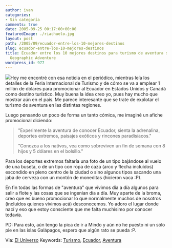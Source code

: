 ```yaml
---
author: ivan
categories:
- Sin categoría
comments: true
date: 2005-09-25 00:17:00+00:00
featuredImage: ./riachuelo.jpg
layout: post
path: /2005/09/ecuador-entre-los-10-mejores-destinos
slug: ecuador-entre-los-10-mejores-destinos
title: Ecuador entre los 10 mejores destinos para turismo de aventura según National
  Geographic Adventure
wordpress_id: 977
---
```


[![](https://photos1.blogger.com/blogger/5311/455/320/riachuelo.jpg)](http://photos1.blogger.com/blogger/5311/455/1600/riachuelo.jpg)Hoy me encontré con esa noticia en el periódico, mientras leía los detalles de la Feria Internacional de Turismo y de cómo se va a emplear 1 millón de dólares para promocionar al Ecuador en Estados Unidos y Canadá como destino turístico. Muy buena la idea creo yo, pues hay mucho que mostrar aún en el país. Me parece interesante que se trate de explotar el turismo de aventura en las distintas regiones.

Luego pensando un poco de forma un tanto cómica, me imaginé un afiche promocional diciendo:

<blockquote>"Experimente la aventura de conocer Ecuador, sienta la adrenalina, deportes extremos, paisajes exóticos y rincones paradisíacos."

"Conozca a los nativos, vea como sobreviven un fin de semana con 8 hijos y 5 dólares en el bolsillo."

</blockquote>

Para los deportes extremos faltaría una foto de un tipo bajándose al vuelo de una buseta, o de un tipo con ropa de caza (arco y flecha incluídos) escondido en pleno centro de la ciudad o sino algunos tipos sacando una jaba de cerveza con un montón de moneditas (hicieron vaca :P).

<blockquote></blockquote>

En fin todas las formas de "aventura" que vivimos día a día algunos para salir a flote y las cosas que se ingenian día a día. Muy aparte de la broma, creo que es bueno promocionar lo que normalmente muchos de nosotros (incluídos quienes vivimos acá) desconocemos. Yo adoro el lugar donde nací y eso que estoy consciente que me falta muchísimo por conocer todavía.

PD: Para esto, aún tengo la pica de ir a Mindo y aún no he puesto ni un sólo pie en las islas Galápagos, espero que algún rato se pueda :P.

Via: [El Universo](https://www.eluniverso.com/2005/09/24/9/793415c0b74b43d8b2edad862cf1ddd5.html?EUID=)
Keywords: [Turismo](https://www.technorati.com/tag/Turismo), [Ecuador](http://www.technorati.com/tag/Ecuador), [Aventura](http://www.technorati.com/tag/Aventura)
